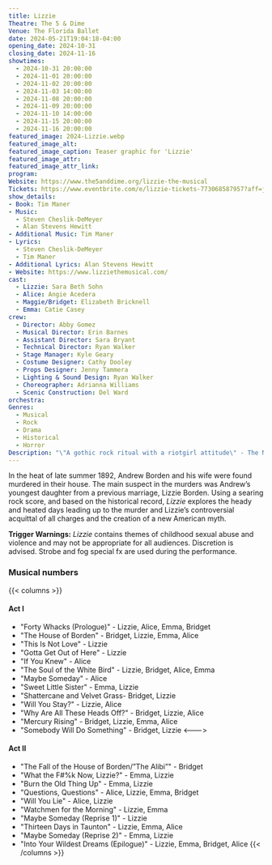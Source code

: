 ```yaml
---
title: Lizzie
Theatre: The 5 & Dime
Venue: The Florida Ballet 
date: 2024-05-21T19:04:18-04:00
opening_date: 2024-10-31
closing_date: 2024-11-16
showtimes:
  - 2024-10-31 20:00:00
  - 2024-11-01 20:00:00
  - 2024-11-02 20:00:00
  - 2024-11-03 14:00:00
  - 2024-11-08 20:00:00
  - 2024-11-09 20:00:00
  - 2024-11-10 14:00:00
  - 2024-11-15 20:00:00
  - 2024-11-16 20:00:00
featured_image: 2024-Lizzie.webp
featured_image_alt: 
featured_image_caption: Teaser graphic for 'Lizzie'
featured_image_attr: 
featured_image_attr_link: 
program:
Website: https://www.the5anddime.org/lizzie-the-musical
Tickets: https://www.eventbrite.com/e/lizzie-tickets-773068587957?aff=jaxplays
show_details: 
- Book: Tim Maner
- Music:
  - Steven Cheslik-DeMeyer
  - Alan Stevens Hewitt
- Additional Music: Tim Maner
- Lyrics:
  - Steven Cheslik-DeMeyer
  - Tim Maner
- Additional Lyrics: Alan Stevens Hewitt
- Website: https://www.lizziethemusical.com/
cast:
  - Lizzie: Sara Beth Sohn
  - Alice: Angie Acedera
  - Maggie/Bridget: Elizabeth Bricknell
  - Emma: Catie Casey
crew:
  - Director: Abby Gomez
  - Musical Director: Erin Barnes
  - Assistant Director: Sara Bryant
  - Technical Director: Ryan Walker
  - Stage Manager: Kyle Geary
  - Costume Designer: Cathy Dooley
  - Props Designer: Jenny Tammera
  - Lighting & Sound Design: Ryan Walker
  - Choreographer: Adrianna Williams
  - Scenic Construction: Del Ward
orchestra:
Genres:
  - Musical
  - Rock
  - Drama
  - Historical
  - Horror
Description: "\"A gothic rock ritual with a riotgirl attitude\" - The New York Times"
---
```

In the heat of late summer 1892, Andrew Borden and his wife were found murdered in their house. The main suspect in the murders was Andrew’s youngest daughter from a previous marriage, Lizzie Borden. Using a searing rock score, and based on the historical record, *Lizzie* explores the heady and heated days leading up to the murder and Lizzie’s controversial acquittal of all charges and the creation of a new American myth.

**Trigger Warnings:** *Lizzie* contains themes of childhood sexual abuse and violence and may not be appropriate for all audiences. Discretion is advised. Strobe and fog special fx are used during the performance.

### Musical numbers
{{< columns >}} 
#### Act I
- "Forty Whacks (Prologue)" - Lizzie, Alice, Emma, Bridget
- "The House of Borden" - Bridget, Lizzie, Emma, Alice
- "This Is Not Love" - Lizzie
- "Gotta Get Out of Here" - Lizzie
- "If You Knew" - Alice
- "The Soul of the White Bird" - Lizzie, Bridget, Alice, Emma
- "Maybe Someday" - Alice
- "Sweet Little Sister" - Emma, Lizzie
- "Shattercane and Velvet Grass- Bridget, Lizzie
- "Will You Stay?" - Lizzie, Alice
- "Why Are All These Heads Off?" - Bridget, Lizzie, Alice
- "Mercury Rising" - Bridget, Lizzie, Emma, Alice
- "Somebody Will Do Something" - Bridget, Lizzie
<--->
#### Act II
- "The Fall of the House of Borden/”The Alibi”" - Bridget
- "What the F#%k Now, Lizzie?" - Emma, Lizzie
- "Burn the Old Thing Up" - Emma, Lizzie
- "Questions, Questions" - Alice, Lizzie, Emma, Bridget
- "Will You Lie" - Alice, Lizzie
- "Watchmen for the Morning" - Lizzie, Emma
- "Maybe Someday (Reprise 1)" - Lizzie
- "Thirteen Days in Taunton" - Lizzie, Emma, Alice
- "Maybe Someday (Reprise 2)" - Emma, Lizzie
- "Into Your Wildest Dreams (Epilogue)" - Lizzie, Emma, Bridget, Alice
{{< /columns >}}